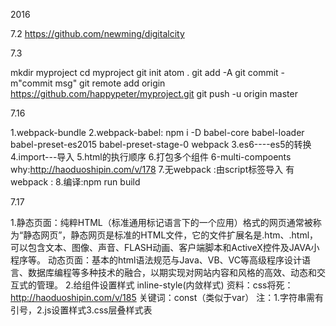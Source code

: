 2016

7.2
  https://github.com/newming/digitalcity

7.3

  mkdir myproject
  cd myproject
  git init
  atom .
  git add -A
  git commit -m"commit msg"
  git remote add origin https://github.com/happypeter/myproject.git
  git push -u origin master

7.16

  1.webpack-bundle
  2.webpack-babel:
    npm i -D babel-core babel-loader  babel-preset-es2015 babel-preset-stage-0 webpack
  3.es6----es5的转换
  4.import---导入
  5.html的执行顺序
  6.打包多个组件
    6-multi-compoents
    why:http://haoduoshipin.com/v/178
  7.无webpack :由script标签导入
    有webpack :
  8.编译:npm run build

7.17

  1.静态页面：纯粹HTML（标准通用标记语言下的一个应用）格式的网页通常被称为“静态网页”，静态网页是标准的HTML文件，它的文件扩展名是.htm、.html，可以包含文本、图像、声音、FLASH动画、客户端脚本和ActiveX控件及JAVA小程序等。
  动态页面：基本的html语法规范与Java、VB、VC等高级程序设计语言、数据库编程等多种技术的融合，以期实现对网站内容和风格的高效、动态和交互式的管理。
  2.给组件设置样式
    inline-style(内敛样式)
    资料：css将死：http://haoduoshipin.com/v/185
    关键词：const（类似于var）
    注：1.字符串需有引号，2.js设置样式3.css层叠样式表
